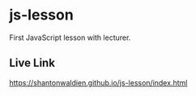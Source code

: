 # js-lesson
First JavaScript lesson with lecturer.

## Live Link
https://shantonwaldien.github.io/js-lesson/index.html
